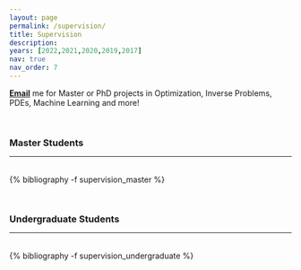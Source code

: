 ```yaml
---
layout: page
permalink: /supervision/
title: Supervision
description: 
years: [2022,2021,2020,2019,2017]
nav: true
nav_order: 7
---
```

<!-- _pages/publications.md -->



<p markdown="1"> 
 <a href = "mailto: S.Fanzon@hull.ac.uk"><b>Email</b></a> me for Master or PhD projects in Optimization, Inverse Problems, PDEs,
 Machine Learning and more!
</p>




<div class="publications">


<a id="master"><h3 style="margin-top: 3.3rem; margin-bottom: 0.3rem;"><b>Master Students</b></h3></a>
<hr style="color: var(--global-text-color); height: 1px; margin-bottom: 2rem;">
{% bibliography -f supervision_master %}


<a id="undergraduate"><h3 style="margin-top: 3.3rem; margin-bottom: 0.3rem;"><b>Undergraduate Students</b></h3></a>
<hr style="color: var(--global-text-color); height: 1px; margin-bottom: 2rem;">
{% bibliography -f supervision_undergraduate %}


</div>


